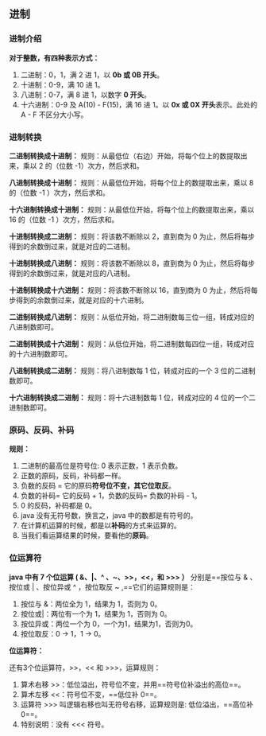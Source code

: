 ## 进制

### 进制介绍

**对于整数，有四种表示方式：**

1. 二进制：0，1，满 2 进 1，以 **0b 或 0B 开头**。
2. 十进制：0-9，满 10 进 1。
3. 八进制：0-7，满 8 进 1，以数字 **0 开头**。
4. 十六进制：0-9 及 A(10) - F(15)，满 16 进 1。以 **0x 或 0X 开头**表示。此处的 A - F 不区分大小写。

### 进制转换

**二进制转换成十进制：**
规则：从最低位（右边）开始，将每个位上的数提取出来，乘以 2 的（位数 -1）次方，然后求和。

**八进制转换成十进制：**
规则：从最低位开始，将每个位上的数提取出来，乘以 8 的（位数 -1 ）次方，然后求和。

**十六进制转换成十进制：**
规则：从最低位开始，将每个位上的数提取出来，乘以 16 的（位数 -1 ）次方，然后求和。

**十进制转换成二进制：**
规则：将该数不断除以 2，直到商为 0 为止，然后将每步得到的余数倒过来，就是对应的二进制。

**十进制转换成八进制：**
规则：将该数不断除以 8，直到商为 0 为止，然后将每步得到的余数倒过来，就是对应的八进制。

**十进制转换成十六进制：**
规则：将该数不断除以 16，直到商为 0 为止，然后将每步得到的余数倒过来，就是对应的十六进制。

**二进制转换成八进制：**
规则：从低位开始，将二进制数每三位一组，转成对应的八进制数即可。

**二进制转换成十六进制：**
规则：从低位开始，将二进制数每四位一组，转成对应的十六进制数即可。

**八进制转换成二进制：**
规则：将八进制数每 1 位，转成对应的一个 3 位的二进制数即可。

**十六进制转换成二进制：**
规则：将十六进制数每 1 位，转成对应的 4 位的一个二进制数即可。

### 原码、反码、补码

**规则：**

1. 二进制的最高位是符号位: 0 表示正数，1 表示负数。
2. 正数的原码，反码，补码都一样。
3. 负数的反码 = 它的原码**符号位不变，其它位取反**。
4. 负数的补码= 它的反码 + 1，负数的反码= 负数的补码 - 1。
5. 0 的反码，补码都是 0。
6. java 没有无符号数，换言之，java 中的数都是有符号的。
7. 在计算机运算的时候，都是以**补码**的方式来运算的。
8. 当我们看运算结果的时候，要看他的**原码**。

### 位运算符

**java 中有 7 个位运算 ( &、|、^ 、~、>>，<<，和 >>> ）**
分别是==按位与 & 、按位或 | 、按位异或 ^ ，按位取反  ~ ,==它们的运算规则是：

1. 按位与 &：两位全为 1，结果为 1，否则为 0。
2. 按位或|：两位有一个为 1，结果为 1，否则为 0。
3. 按位异或：两位一个为 0，一个为1，结果为1，否则为0。
4. 按位取反：0 -> 1，1 -> 0。

**位运算符：**

还有3个位运算符，>>，<< 和  >>>，运算规则：

1. 算术右移 >>：低位溢出，符号位不变，并用==符号位补溢出的高位==。
2. 算术左移 <<：符号位不变，==低位补 0==。
3. 运算符 >>> 叫逻辑右移也叫无符号右移，运算规则是: 低位溢出，==高位补 0==。
4. 特别说明：没有 <<< 符号。



